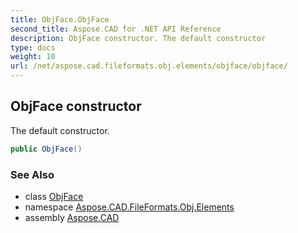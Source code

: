 ```yaml
---
title: ObjFace.ObjFace
second_title: Aspose.CAD for .NET API Reference
description: ObjFace constructor. The default constructor
type: docs
weight: 10
url: /net/aspose.cad.fileformats.obj.elements/objface/objface/
---
```

## ObjFace constructor

The default constructor.

```csharp
public ObjFace()
```

### See Also

* class [ObjFace](../)
* namespace [Aspose.CAD.FileFormats.Obj.Elements](../../objface/)
* assembly [Aspose.CAD](../../../)


